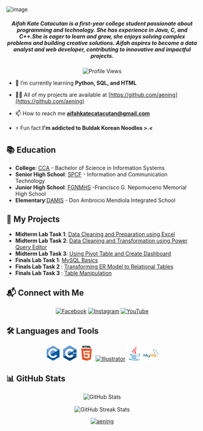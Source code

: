 ![image](https://github.com/user-attachments/assets/c07578f6-ca8f-48a2-b5d5-e5d83797bc8e)

<h5 align="center">
Aifah Kate Catacutan is a first-year college student passionate about programming and technology. She has experience in Java, C, and C++.She is eager to learn and grow, she enjoys solving complex problems and building creative solutions. Aifah aspires to become a data analyst and web developer, contributing to innovative and impactful projects. 
</h5>
<p align="center"> 
  <img src="https://komarev.com/ghpvc/?username=aening&label=Profile%20views&color=0e75b6&style=flat" alt="Profile Views" />
</p>

- 🌱 I’m currently learning **Python, SQL, and HTML**

- 👨‍💻 All of my projects are available at [https://github.com/aening](https://github.com/aening)

- 📫 How to reach me **aifahkatecatacutan@gmail.com**

- ⚡ Fun fact **I'm addicted to Buldak Korean Noodles >.<**

## 📚 Education  
- **College**: [CCA](https://www.cca.edu.ph/?fbclid=IwY2xjawJHIWxleHRuA2FlbQIxMAABHcfHcDLQvGQ6ZO2W34nWO0-rLE2qhVYmLc8-z9SFkflFZbBCDBNOp4ZHcA_aem_jUm0GdZaytKSINaEQo9uCA) - Bachelor of Science in Information Systems 
- **Senior High School**: [SPCF](https://www.spcf.edu.ph/) - Information and Communication Technology 
- **Junior High School**: [FGNMHS](https://www.facebook.com/fgnmhs92/) -Francisco G. Nepomuceno Memorial High School
- **Elementary**:[DAMIS](https://www.facebook.com/DAMISOfficialPage) - Don Ambrocio Mendiola Integrated School

## 📂 My Projects  
- **Midterm Lab Task 1**: [Data Cleaning and Preparation using Excel](https://github.com/aening/EDM-PROJECTS-Kate/tree/main/Midterm%20Lab%20Task%201)
- **Midterm Lab Task 2**: [Data Cleaning and Transformation using Power Query Editor](https://github.com/aening/EDM-PROJECTS-Kate/tree/main/Midterm%20Lab%20Task%202)
- **Midterm Lab Task 3**: [Using Pivot Table and Create Dashboard](https://github.com/aening/EDM-PROJECTS-Kate/tree/main/Midterm%20Lab%20Task%203)
-  **Finals Lab Task 1**: [MySQL Basics](https://github.com/aening/EDM-PROJECTS-Kate/tree/main/Finals%20Lab%20Task%201%20)
-  **Finals Lab Task 2** : [Transforming ER Model to Relational Tables](https://github.com/aening/EDM-PROJECTS-Kate/tree/main/Finals%20Lab%20Task%202)
-  **Finals Lab Task 3** : [Table Manipulation](https://github.com/aening/EDM-PROJECTS-Kate/tree/main/Finals%20Lab%20Task%203)

## 📬 Connect with Me  
<p align="center">
  <a href="https://www.facebook.com/kateacatacutan28" target="_blank"><img align="center" src="https://raw.githubusercontent.com/rahuldkjain/github-profile-readme-generator/master/src/images/icons/Social/facebook.svg" alt="Facebook" height="30" width="40" /></a>
  <a href="https://instagram.com/aeaocn" target="_blank"><img align="center" src="https://raw.githubusercontent.com/rahuldkjain/github-profile-readme-generator/master/src/images/icons/Social/instagram.svg" alt="Instagram" height="30" width="40" /></a>
  <a href="https://www.youtube.com/@aeningcodes" target="_blank"><img align="center" src="https://raw.githubusercontent.com/rahuldkjain/github-profile-readme-generator/master/src/images/icons/Social/youtube.svg" alt="YouTube" height="30" width="40" /></a>
</p>

## 🛠 Languages and Tools  
<p align="center"> 
  <a href="https://www.cprogramming.com/" target="_blank"><img src="https://raw.githubusercontent.com/devicons/devicon/master/icons/c/c-original.svg" alt="C" width="40" height="40"/></a> 
  <a href="https://www.w3schools.com/cpp/" target="_blank"><img src="https://raw.githubusercontent.com/devicons/devicon/master/icons/cplusplus/cplusplus-original.svg" alt="C++" width="40" height="40"/></a> 
  <a href="https://www.w3.org/html/" target="_blank"><img src="https://raw.githubusercontent.com/devicons/devicon/master/icons/html5/html5-original-wordmark.svg" alt="HTML5" width="40" height="40"/></a> 
  <a href="https://www.adobe.com/in/products/illustrator.html" target="_blank"><img src="https://www.vectorlogo.zone/logos/adobe_illustrator/adobe_illustrator-icon.svg" alt="Illustrator" width="40" height="40"/></a> 
  <a href="https://www.java.com" target="_blank"><img src="https://raw.githubusercontent.com/devicons/devicon/master/icons/java/java-original.svg" alt="Java" width="40" height="40"/></a> 
  <a href="https://www.mysql.com/" target="_blank"><img src="https://raw.githubusercontent.com/devicons/devicon/master/icons/mysql/mysql-original-wordmark.svg" alt="MySQL" width="40" height="40"/></a> 
</p>

## 📊 GitHub Stats  
<p align="center">
  <img align="center" src="https://github-readme-stats.vercel.app/api?username=aening&show_icons=true&locale=en" alt="GitHub Stats" />
</p>

<p align="center">
  <img align="center" src="https://github-readme-streak-stats.herokuapp.com/?user=aening" alt="GitHub Streak Stats" />
</p>

<p align="center"> <a href="https://github.com/ryo-ma/github-profile-trophy"><img src="https://github-profile-trophy.vercel.app/?username=aening" alt="aening" /></a> </p>
    
